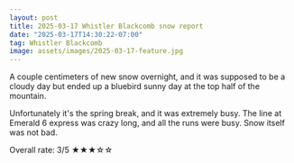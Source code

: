 ```yaml
---
layout: post
title: 2025-03-17 Whistler Blackcomb snow report
date: "2025-03-17T14:30:22-07:00"
tag: Whistler Blackcomb
image: assets/images/2025-03-17-feature.jpg
---
```


A couple centimeters of new snow overnight, and it was supposed to be a cloudy day but ended up a bluebird sunny day at the top half of the mountain.

Unfortunately it's the spring break, and it was extremely busy. The line at Emerald 6 express was crazy long, and all the runs were busy. Snow itself was not bad.

Overall rate: 3/5 ★★★☆☆
